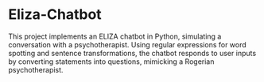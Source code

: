# Eliza-Chatbot
This project implements an ELIZA chatbot in Python, simulating a conversation with a psychotherapist. Using regular expressions for word spotting and sentence transformations, the chatbot responds to user inputs by converting statements into questions, mimicking a Rogerian psychotherapist.
